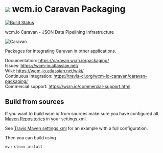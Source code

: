 <img src="https://wcm.io/images/favicon-16@2x.png"/> wcm.io Caravan Packaging
======
[![Build Status](https://travis-ci.org/wcm-io-caravan/caravan-packaging.png?branch=develop)](https://travis-ci.org/wcm-io-caravan/caravan-packaging)

wcm.io Caravan - JSON Data Pipelining Infrastructure

![Caravan](https://github.com/wcm-io-caravan/caravan-tooling/blob/master/public_site/src/site/resources/images/caravan.gif)

Packages for integrating Caravan in other applications.

Documentation: https://caravan.wcm.io/packaging/<br/>
Issues: https://wcm-io.atlassian.net/<br/>
Wiki: https://wcm-io.atlassian.net/wiki/<br/>
Continuous Integration: https://travis-ci.org/wcm-io-caravan/caravan-packaging/<br/>
Commercial support: https://wcm.io/commercial-support.html


## Build from sources

If you want to build wcm.io from sources make sure you have configured all [Maven Repositories](https://caravan.wcm.io/maven.html) in your settings.xml.

See [Travis Maven settings.xml](https://github.com/wcm-io-caravan/caravan-packaging/blob/master/.travis.maven-settings.xml) for an example with a full configuration.

Then you can build using

```
mvn clean install
```

